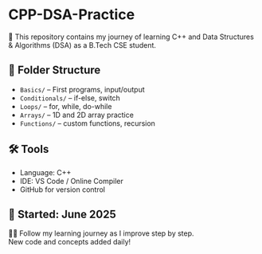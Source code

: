 # CPP-DSA-Practice

🚀 This repository contains my journey of learning C++ and Data Structures & Algorithms (DSA) as a B.Tech CSE student.

## 📂 Folder Structure
- `Basics/` – First programs, input/output
- `Conditionals/` – if-else, switch
- `Loops/` – for, while, do-while
- `Arrays/` – 1D and 2D array practice
- `Functions/` – custom functions, recursion

## 🛠️ Tools
- Language: C++
- IDE: VS Code / Online Compiler
- GitHub for version control

## 📅 Started: June 2025

👨‍💻 Follow my learning journey as I improve step by step.  
New code and concepts added daily!
